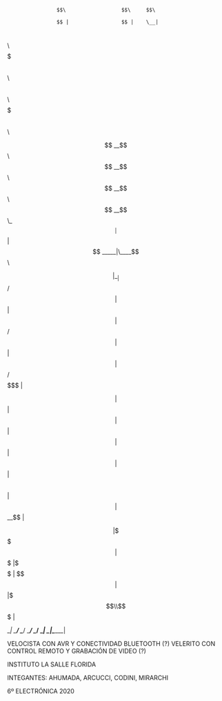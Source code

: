                     $$\                  $$\     $$\                    
                    
                    $$ |                 $$ |    \__|                   
                    
 $$$$$$\   $$$$$$\  $$$$$$$\   $$$$$$\ $$$$$$\   $$\  $$$$$$$\ $$$$$$\  
 
$$  __$$\ $$  __$$\ $$  __$$\ $$  __$$\\_$$  _|  $$ |$$  _____|\____$$\ 

$$ |  \__|$$ /  $$ |$$ |  $$ |$$ /  $$ | $$ |    $$ |$$ /      $$$$$$$ |

$$ |      $$ |  $$ |$$ |  $$ |$$ |  $$ | $$ |$$\ $$ |$$ |     $$  __$$ |

$$ |      \$$$$$$  |$$$$$$$  |\$$$$$$  | \$$$$  |$$ |\$$$$$$$\\$$$$$$$ |

\__|       \______/ \_______/  \______/   \____/ \__| \_______|\_______|


                                                                        

VELOCISTA CON AVR Y CONECTIVIDAD BLUETOOTH (?)
VELERITO CON CONTROL REMOTO Y GRABACIÓN DE VIDEO (?)

INSTITUTO LA SALLE FLORIDA

INTEGANTES: AHUMADA, ARCUCCI, CODINI, MIRARCHI

6º ELECTRÓNICA 2020
